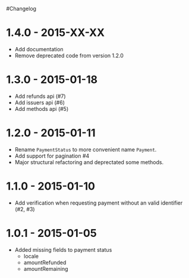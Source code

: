 #Changelog

# 1.4.0 - 2015-XX-XX

* Add documentation
* Remove deprecated code from version 1.2.0

# 1.3.0 - 2015-01-18

* Add refunds api (#7)
* Add issuers api (#6)
* Add methods api (#5)

# 1.2.0 - 2015-01-11

* Rename `PaymentStatus` to more convenient name `Payment`.
* Add support for pagination #4
* Major structural refactoring and deprectated some methods.

# 1.1.0 - 2015-01-10

* Add verification when requesting payment without an valid identifier (#2, #3)

# 1.0.1 - 2015-01-05

* Added missing fields to payment status
  * locale
  * amountRefunded
  * amountRemaining
